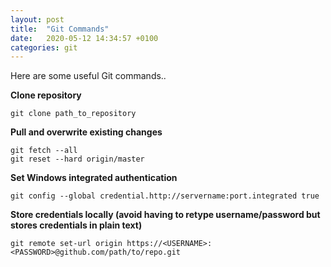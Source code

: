 ```yaml
---
layout: post
title:  "Git Commands"
date:   2020-05-12 14:34:57 +0100
categories: git
---
```


Here are some useful Git commands..

**Clone repository**

    git clone path_to_repository

**Pull and overwrite existing changes**

    git fetch --all
    git reset --hard origin/master

**Set Windows integrated authentication**

    git config --global credential.http://servername:port.integrated true

**Store credentials locally (avoid having to retype username/password but stores credentials in plain text)**

    git remote set-url origin https://<USERNAME>:<PASSWORD>@github.com/path/to/repo.git
